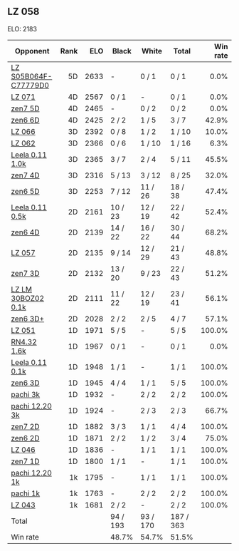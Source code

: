 ## LZ 058 ##

ELO: 2183

Opponent | Rank | ELO | Black | White | Total | Win rate
---------|-----:|----:|-------|-------|-------|-------:
[LZ S05B064F-C77779D0](LZ%20S05B064F-C77779D0.md) | 5D | 2633 | - | 0 / 1 | 0 / 1 | 0.0%
[LZ 071](LZ%20071.md) | 4D | 2567 | 0 / 1 | - | 0 / 1 | 0.0%
[zen7 5D](zen7%205D.md) | 4D | 2465 | - | 0 / 2 | 0 / 2 | 0.0%
[zen6 6D](zen6%206D.md) | 4D | 2425 | 2 / 2 | 1 / 5 | 3 / 7 | 42.9%
[LZ 066](LZ%20066.md) | 3D | 2392 | 0 / 8 | 1 / 2 | 1 / 10 | 10.0%
[LZ 062](LZ%20062.md) | 3D | 2366 | 0 / 6 | 1 / 10 | 1 / 16 | 6.3%
[Leela 0.11 1.0k](Leela%200.11%201.0k.md) | 3D | 2365 | 3 / 7 | 2 / 4 | 5 / 11 | 45.5%
[zen7 4D](zen7%204D.md) | 3D | 2316 | 5 / 13 | 3 / 12 | 8 / 25 | 32.0%
[zen6 5D](zen6%205D.md) | 3D | 2253 | 7 / 12 | 11 / 26 | 18 / 38 | 47.4%
[Leela 0.11 0.5k](Leela%200.11%200.5k.md) | 2D | 2161 | 10 / 23 | 12 / 19 | 22 / 42 | 52.4%
[zen6 4D](zen6%204D.md) | 2D | 2139 | 14 / 22 | 16 / 22 | 30 / 44 | 68.2%
[LZ 057](LZ%20057.md) | 2D | 2135 | 9 / 14 | 12 / 29 | 21 / 43 | 48.8%
[zen7 3D](zen7%203D.md) | 2D | 2132 | 13 / 20 | 9 / 23 | 22 / 43 | 51.2%
[LZ LM 30BOZ02 0.1k](LZ%20LM%2030BOZ02%200.1k.md) | 2D | 2111 | 11 / 22 | 12 / 19 | 23 / 41 | 56.1%
[zen6 3D+](zen6%203D+.md) | 2D | 2028 | 2 / 2 | 2 / 5 | 4 / 7 | 57.1%
[LZ 051](LZ%20051.md) | 1D | 1971 | 5 / 5 | - | 5 / 5 | 100.0%
[RN4.32 1.6k](RN4.32%201.6k.md) | 1D | 1967 | 0 / 1 | - | 0 / 1 | 0.0%
[Leela 0.11 0.1k](Leela%200.11%200.1k.md) | 1D | 1948 | 1 / 1 | - | 1 / 1 | 100.0%
[zen6 3D](zen6%203D.md) | 1D | 1945 | 4 / 4 | 1 / 1 | 5 / 5 | 100.0%
[pachi 3k](pachi%203k.md) | 1D | 1932 | - | 2 / 2 | 2 / 2 | 100.0%
[pachi 12.20 3k](pachi%2012.20%203k.md) | 1D | 1924 | - | 2 / 3 | 2 / 3 | 66.7%
[zen7 2D](zen7%202D.md) | 1D | 1882 | 3 / 3 | 1 / 1 | 4 / 4 | 100.0%
[zen6 2D](zen6%202D.md) | 1D | 1871 | 2 / 2 | 1 / 2 | 3 / 4 | 75.0%
[LZ 046](LZ%20046.md) | 1D | 1836 | - | 1 / 1 | 1 / 1 | 100.0%
[zen7 1D](zen7%201D.md) | 1D | 1800 | 1 / 1 | - | 1 / 1 | 100.0%
[pachi 12.20 1k](pachi%2012.20%201k.md) | 1k | 1795 | - | 1 / 1 | 1 / 1 | 100.0%
[pachi 1k](pachi%201k.md) | 1k | 1763 | - | 2 / 2 | 2 / 2 | 100.0%
[LZ 043](LZ%20043.md) | 1k | 1681 | 2 / 2 | - | 2 / 2 | 100.0%
Total | | | 94 / 193 | 93 / 170 | 187 / 363 | 
Win rate| | | 48.7% | 54.7% | 51.5% | 
